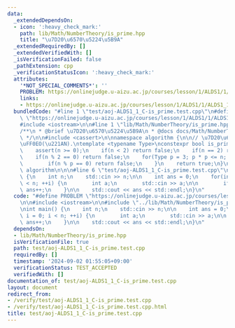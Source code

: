 ```yaml
---
data:
  _extendedDependsOn:
  - icon: ':heavy_check_mark:'
    path: lib/Math/NumberTheory/is_prime.hpp
    title: "\u7D20\u6570\u5224\u5B9A"
  _extendedRequiredBy: []
  _extendedVerifiedWith: []
  _isVerificationFailed: false
  _pathExtension: cpp
  _verificationStatusIcon: ':heavy_check_mark:'
  attributes:
    '*NOT_SPECIAL_COMMENTS*': ''
    PROBLEM: https://onlinejudge.u-aizu.ac.jp/courses/lesson/1/ALDS1/1/ALDS1_1_C
    links:
    - https://onlinejudge.u-aizu.ac.jp/courses/lesson/1/ALDS1/1/ALDS1_1_C
  bundledCode: "#line 1 \"test/aoj-ALDS1_1_C-is_prime.test.cpp\"\n#define PROBLEM\
    \ \"https://onlinejudge.u-aizu.ac.jp/courses/lesson/1/ALDS1/1/ALDS1_1_C\"\n\n\
    #include <iostream>\n\n#line 1 \"lib/Math/NumberTheory/is_prime.hpp\"\n\n\n\n\
    /**\n * @brief \u7D20\u6570\u5224\u5B9A\n * @docs docs/Math/NumberTheory/is_prime.md\n\
    \ */\n\n#include <cassert>\n\nnamespace algorithm {\n\n// \u7D20\u6570\u5224\u5B9A\
    \uFF0EO(\u221AN).\ntemplate <typename Type>\nconstexpr bool is_prime(Type n) {\n\
    \    assert(n >= 0);\n    if(n < 2) return false;\n    if(n == 2) return true;\n\
    \    if(n % 2 == 0) return false;\n    for(Type p = 3; p * p <= n; p += 2) {\n\
    \        if(n % p == 0) return false;\n    }\n    return true;\n}\n\n}  // namespace\
    \ algorithm\n\n\n#line 6 \"test/aoj-ALDS1_1_C-is_prime.test.cpp\"\n\nint main()\
    \ {\n    int n;\n    std::cin >> n;\n\n    int ans = 0;\n    for(int i = 0; i\
    \ < n; ++i) {\n        int a;\n        std::cin >> a;\n\n        if(algorithm::is_prime(a))\
    \ ans++;\n    }\n\n    std::cout << ans << std::endl;\n}\n"
  code: "#define PROBLEM \"https://onlinejudge.u-aizu.ac.jp/courses/lesson/1/ALDS1/1/ALDS1_1_C\"\
    \n\n#include <iostream>\n\n#include \"../lib/Math/NumberTheory/is_prime.hpp\"\n\
    \nint main() {\n    int n;\n    std::cin >> n;\n\n    int ans = 0;\n    for(int\
    \ i = 0; i < n; ++i) {\n        int a;\n        std::cin >> a;\n\n        if(algorithm::is_prime(a))\
    \ ans++;\n    }\n\n    std::cout << ans << std::endl;\n}\n"
  dependsOn:
  - lib/Math/NumberTheory/is_prime.hpp
  isVerificationFile: true
  path: test/aoj-ALDS1_1_C-is_prime.test.cpp
  requiredBy: []
  timestamp: '2024-09-02 01:55:05+09:00'
  verificationStatus: TEST_ACCEPTED
  verifiedWith: []
documentation_of: test/aoj-ALDS1_1_C-is_prime.test.cpp
layout: document
redirect_from:
- /verify/test/aoj-ALDS1_1_C-is_prime.test.cpp
- /verify/test/aoj-ALDS1_1_C-is_prime.test.cpp.html
title: test/aoj-ALDS1_1_C-is_prime.test.cpp
---
```

